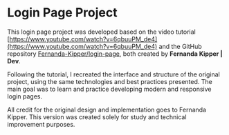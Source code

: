 # Login Page Project  


This login page project was developed based on the video tutorial [https://www.youtube.com/watch?v=6qbuuPM_de4](https://www.youtube.com/watch?v=6qbuuPM_de4) and the GitHub repository [Fernanda-Kipper/login-page](https://github.com/Fernanda-Kipper/login-page/tree/feat/initial-config), both created by **Fernanda Kipper | Dev**.

Following the tutorial, I recreated the interface and structure of the original project, using the same technologies and best practices presented. The main goal was to learn and practice developing modern and responsive login pages.

All credit for the original design and implementation goes to Fernanda Kipper. This version was created solely for study and technical improvement purposes.  
